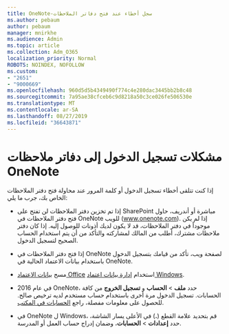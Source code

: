 ```yaml
---
title: OneNote-سجل أخطاء عند فتح دفاتر الملاحظات
ms.author: pebaum
author: pebaum
manager: mnirkhe
ms.audience: Admin
ms.topic: article
ms.collection: Adm_O365
localization_priority: Normal
ROBOTS: NOINDEX, NOFOLLOW
ms.custom:
- "2651"
- "9000669"
ms.openlocfilehash: 960d5d5b4349490f774c4e280dac3445bb2b8c48
ms.sourcegitcommit: 7a95ae38cfceb6c9d8218a50c3ce026fe506530e
ms.translationtype: MT
ms.contentlocale: ar-SA
ms.lasthandoff: 08/27/2019
ms.locfileid: "36643871"
---
```

# <a name="issues-signing-in-to-onenote-notebooks"></a>مشكلات تسجيل الدخول إلى دفاتر ملاحظات OneNote

إذا كنت تتلقى أخطاء تسجيل الدخول أو كلمة المرور عند محاولة فتح دفتر الملاحظات الخاص بك، جرب ما يلي:

- إذا تم تخزين دفتر الملاحظات لن تفتح على SharePoint مباشرة أو أندريف، حاول فتح دفتر الملاحظات في OneNote للويب (www.onenote.com). إذا لم يكن موجوداً في دفتر الملاحظات، قد لا يكون لديك أذونات للوصول إليه. إذا كان دفتر ملاحظات مشترك، أطلب من المالك لمشاركته والتأكد من أن يتم استخدام الحساب الصحيح لتسجيل الدخول.

- إذا فتح دفتر الملاحظات في OneNote لصفحة ويب، تأكد من قيامك بتسجيل الدخول باستخدام بيانات الاعتماد الحالية في OneNote. 

- مسح [بيانات الاعتماد Office](https://docs.microsoft.com/office/troubleshoot/error-messages/another-account-already-signed-in#step-3-clear-cached-credentials-on-the-computer) استخدام [إدارة بيانات اعتماد Windows](https://support.microsoft.com/help/4026814/windows-accessing-credential-manager).

- في عام 2016 OneNote، حدد **ملف** > **الحساب** و **تسجيل الخروج** من كافة الحسابات. تسجيل الدخول مرة أخرى باستخدام حساب مستخدم لديه ترخيص صالح. للحصول على معلومات مفصلة، راجع [الحسابات في المكتب](https://support.office.com/article/accounts-in-office-628ea040-f265-49de-b986-be09c3ebf8a9).

- في OneNote ل Windows، قم بتحديد علامة القطع (**.**) في الأعلى يسار الشاشة، حدد **إعدادات** > **الحسابات**، وضمان إدراج حساب العمل أو المدرسة.